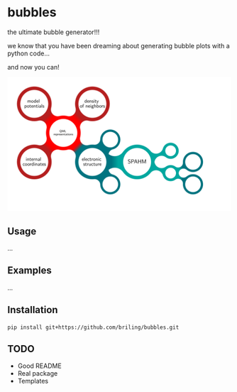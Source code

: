 # bubbles
the ultimate bubble generator!!!

we know that you have been dreaming about generating bubble plots 
with a python code...

and now you can!

![example](bub.svg)


## Usage
...


## Examples
...


## Installation
```
pip install git+https://github.com/briling/bubbles.git
```

## TODO
* Good README
* Real package
* Templates
